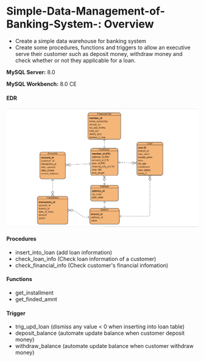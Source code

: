 # Simple-Data-Management-of-Banking-System-: Overview 
* Create a simple data warehouse for banking system
* Create some procedures, functions and triggers to allow an executive serve their customer such as deposit money, withdraw money and check whether or not they applicable for a loan. 

**MySQL Server:** 8.0

**MySQL Workbench:** 8.0 CE

#### EDR 
![alt text](https://github.com/DamHTran/Simple-Data-Management-of-Banking-System-/blob/master/ERD.png)

#### Procedures
* insert_into_loan (add loan information)
* check_loan_info (Check loan information of a customer)
* check_financial_info (Check customer's financial infomation)

#### Functions
* get_installment
* get_finded_amnt

#### Trigger
* trig_upd_loan (dismiss any value < 0 when inserting into loan table)
* deposit_balance (automate update balance when customer deposit money)
* withdraw_balance (automate update balance when customer withdraw money)

